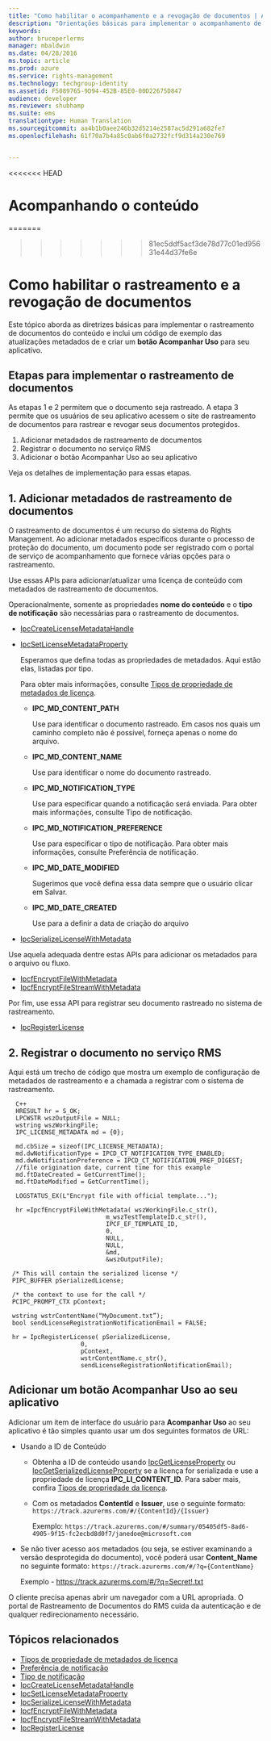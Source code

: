 ```yaml
---
title: "Como habilitar o acompanhamento e a revogação de documentos | Azure RMS"
description: "Orientações básicas para implementar o acompanhamento de documento"
keywords: 
author: bruceperlerms
manager: mbaldwin
ms.date: 04/28/2016
ms.topic: article
ms.prod: azure
ms.service: rights-management
ms.technology: techgroup-identity
ms.assetid: F5089765-9D94-452B-85E0-00D22675D847
audience: developer
ms.reviewer: shubhamp
ms.suite: ems
translationtype: Human Translation
ms.sourcegitcommit: aa4b1b0aee246b32d5214e2587ac5d291a682fe7
ms.openlocfilehash: 61f70a7b4a85c0ab6f0a2732fcf9d314a230e769


---
```

<<<<<<< HEAD

# Acompanhando o conteúdo
=======
>>>>>>> 81ec5ddf5acf3de78d77c01ed95631e44d37fe6e

# Como habilitar o rastreamento e a revogação de documentos

Este tópico aborda as diretrizes básicas para implementar o rastreamento de documentos do conteúdo e inclui um código de exemplo das atualizações metadados de e criar um **botão Acompanhar Uso** para seu aplicativo.

## Etapas para implementar o rastreamento de documentos

As etapas 1 e 2 permitem que o documento seja rastreado. A etapa 3 permite que os usuários de seu aplicativo acessem o site de rastreamento de documentos para rastrear e revogar seus documentos protegidos.

1. Adicionar metadados de rastreamento de documentos
2. Registrar o documento no serviço RMS
3. Adicionar o botão Acompanhar Uso ao seu aplicativo

Veja os detalhes de implementação para essas etapas.

## 1. Adicionar metadados de rastreamento de documentos

O rastreamento de documentos é um recurso do sistema do Rights Management. Ao adicionar metadados específicos durante o processo de proteção do documento, um documento pode ser registrado com o portal de serviço de acompanhamento que fornece várias opções para o rastreamento.

Use essas APIs para adicionar/atualizar uma licença de conteúdo com metadados de rastreamento de documentos.


Operacionalmente, somente as propriedades **nome do conteúdo** e o **tipo de notificação** são necessárias para o rastreamento de documentos.


- [IpcCreateLicenseMetadataHandle](/rights-management/sdk/2.1/api/win/functions#msipc_ipccreatelicensemetadatahandle)
- [IpcSetLicenseMetadataProperty](/rights-management/sdk/2.1/api/win/functions#msipc_ipcsetlicensemetadataproperty)

  Esperamos que defina todas as propriedades de metadados. Aqui estão elas, listadas por tipo.

  Para obter mais informações, consulte [Tipos de propriedade de metadados de licença](/rights-management/sdk/2.1/api/win/constants#msipc_license_metadata_property_types).

  - **IPC_MD_CONTENT_PATH**

    Use para identificar o documento rastreado. Em casos nos quais um caminho completo não é possível, forneça apenas o nome do arquivo.

  - **IPC_MD_CONTENT_NAME**

    Use para identificar o nome do documento rastreado.

  - **IPC_MD_NOTIFICATION_TYPE**

    Use para especificar quando a notificação será enviada. Para obter mais informações, consulte Tipo de notificação.

  - **IPC_MD_NOTIFICATION_PREFERENCE**

    Use para especificar o tipo de notificação. Para obter mais informações, consulte Preferência de notificação.

  - **IPC_MD_DATE_MODIFIED**

    Sugerimos que você defina essa data sempre que o usuário clicar em Salvar.

  - **IPC_MD_DATE_CREATED**

    Use para a definir a data de criação do arquivo

- [IpcSerializeLicenseWithMetadata](/rights-management/sdk/2.1/api/win/functions#msipc_ipcserializelicensemetadata)

Use aquela adequada dentre estas APIs para adicionar os metadados para o arquivo ou fluxo.

- [IpcfEncryptFileWithMetadata](/rights-management/sdk/2.1/api/win/functions#msipc_ipcfencryptfilewithmetadata)
- [IpcfEncryptFileStreamWithMetadata](/rights-management/sdk/2.1/api/win/functions#msipc_ipcfencryptfilestreamwithmetadata)

Por fim, use essa API para registrar seu documento rastreado no sistema de rastreamento.

- [IpcRegisterLicense](/rights-management/sdk/2.1/api/win/functions#msipc_ipcregisterlicense)


## 2. Registrar o documento no serviço RMS

Aqui está um trecho de código que mostra um exemplo de configuração de metadados de rastreamento e a chamada a registrar com o sistema de rastreamento.

      C++
      HRESULT hr = S_OK;
      LPCWSTR wszOutputFile = NULL;
      wstring wszWorkingFile;
      IPC_LICENSE_METADATA md = {0};

      md.cbSize = sizeof(IPC_LICENSE_METADATA);
      md.dwNotificationType = IPCD_CT_NOTIFICATION_TYPE_ENABLED;
      md.dwNotificationPreference = IPCD_CT_NOTIFICATION_PREF_DIGEST;
      //file origination date, current time for this example
      md.ftDateCreated = GetCurrentTime();
      md.ftDateModified = GetCurrentTime();

      LOGSTATUS_EX(L"Encrypt file with official template...");

      hr =IpcfEncryptFileWithMetadata( wszWorkingFile.c_str(),
                               m_wszTestTemplateID.c_str(),
                               IPCF_EF_TEMPLATE_ID,
                               0,
                               NULL,
                               NULL,
                               &md,
                               &wszOutputFile);

     /* This will contain the serialized license */
     PIPC_BUFFER pSerializedLicense;

     /* the context to use for the call */
     PCIPC_PROMPT_CTX pContext;

     wstring wstrContentName(“MyDocument.txt”);
     bool sendLicenseRegistrationNotificationEmail = FALSE;

     hr = IpcRegisterLicense( pSerializedLicense,
                        0,
                        pContext,
                        wstrContentName.c_str(),
                        sendLicenseRegistrationNotificationEmail);

## Adicionar um botão **Acompanhar Uso** ao seu aplicativo

Adicionar um item de interface do usuário para **Acompanhar Uso** ao seu aplicativo é tão simples quanto usar um dos seguintes formatos de URL:

- Usando a ID de Conteúdo
  - Obtenha a ID de conteúdo usando [IpcGetLicenseProperty](/rights-management/sdk/2.1/api/win/functions#msipc_ipcgetlicenseproperty) ou [IpcGetSerializedLicenseProperty](/rights-management/sdk/2.1/api/win/functions#msipc_ipcgetserializedlicenseproperty) se a licença for serializada e use a propriedade de licença **IPC_LI_CONTENT_ID**. Para saber mais, confira [Tipos de propriedade da licença](/rights-management/sdk/2.1/api/win/constants#msipc_license_property_types).
  - Com os metadados **ContentId** e **Issuer**, use o seguinte formato: `https://track.azurerms.com/#/{ContentId}/{Issuer}`

    Exemplo: `https://track.azurerms.com/#/summary/05405df5-8ad6-4905-9f15-fc2ecbd8d0f7/janedoe@microsoft.com`

- Se não tiver acesso aos metadados (ou seja, se estiver examinando a versão desprotegida do documento), você poderá usar **Content_Name** no seguinte formato: `https://track.azurerms.com/#/?q={ContentName}`

  Exemplo - https://track.azurerms.com/#/?q=Secret!.txt

O cliente precisa apenas abrir um navegador com a URL apropriada. O portal de Rastreamento de Documentos do RMS cuida da autenticação e de qualquer redirecionamento necessário.

## Tópicos relacionados

* [Tipos de propriedade de metadados de licença](/rights-management/sdk/2.1/api/win/constants#msipc_license_metadata_property_types)
* [Preferência de notificação](/rights-management/sdk/2.1/api/win/constants#msipc_notification_preference)
* [Tipo de notificação](/rights-management/sdk/2.1/api/win/constants#msipc_notification_type)
* [IpcCreateLicenseMetadataHandle](/rights-management/sdk/2.1/api/win/functions#msipc_ipccreatelicensemetadatahandle)
* [IpcSetLicenseMetadataProperty](/rights-management/sdk/2.1/api/win/functions#msipc_ipcsetlicensemetadataproperty)
* [IpcSerializeLicenseWithMetadata](/rights-management/sdk/2.1/api/win/functions#msipc_ipcserializelicensemetadata)
* [IpcfEncryptFileWithMetadata](/rights-management/sdk/2.1/api/win/functions#msipc_ipcfencryptfilewithmetadata)
* [IpcfEncryptFileStreamWithMetadata](/rights-management/sdk/2.1/api/win/functions#msipc_ipcfencryptfilestreamwithmetadata)
* [IpcRegisterLicense](/rights-management/sdk/2.1/api/win/functions#msipc_ipcregisterlicense)

 



<!--HONumber=Jun16_HO4-->


